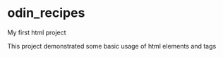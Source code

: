 # odin_recipes
My first html project

This project demonstrated some basic usage of html elements and tags
